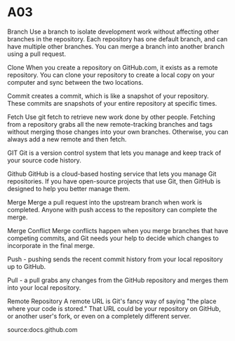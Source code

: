 # A03

Branch Use a branch to isolate development work without affecting other branches in the repository. Each repository has one default branch, and can have multiple other branches. You can merge a branch into another branch using a pull request.

Clone When you create a repository on GitHub.com, it exists as a remote repository. You can clone your repository to create a local copy on your computer and sync between the two locations.

Commit creates a commit, which is like a snapshot of your repository. These commits are snapshots of your entire repository at specific times. 

Fetch Use git fetch to retrieve new work done by other people. Fetching from a repository grabs all the new remote-tracking branches and tags without merging those changes into your own branches. Otherwise, you can always add a new remote and then fetch.

GIT Git is a version control system that lets you manage and keep track of your source code history.

Github GitHub is a cloud-based hosting service that lets you manage Git repositories. If you have open-source projects that use Git, then GitHub is designed to help you better manage them.

Merge Merge a pull request into the upstream branch when work is completed. Anyone with push access to the repository can complete the merge.

Merge Conflict Merge conflicts happen when you merge branches that have competing commits, and Git needs your help to decide which changes to incorporate in the final merge.

Push - pushing sends the recent commit history from your local repository up to GitHub. 

Pull - a pull grabs any changes from the GitHub repository and merges them into your local repository.

Remote Repository A remote URL is Git's fancy way of saying "the place where your code is stored." That URL could be your repository on GitHub, or another user's fork, or even on a completely different server.

source:docs.github.com
